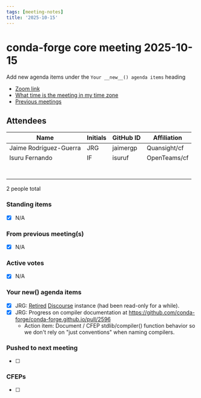 ```yaml
---
tags: [meeting-notes]
title: '2025-10-15'
---
```

# conda-forge core meeting 2025-10-15

Add new agenda items under the `Your __new__() agenda items` heading

- [Zoom link](https://zoom.us/j/9138593505?pwd=SWh3dE1IK05LV01Qa0FJZ1ZpMzJLZz09)
- [What time is the meeting in my time zone](https://dateful.com/convert/utc?t=5pm)
- [Previous meetings](https://conda-forge.org/community/minutes/)

## Attendees

| Name                    | Initials | GitHub ID        | Affiliation                 |
| ----------------------- | -------- | ---------------  | --------------------------- |
| Jaime Rodríguez-Guerra  | JRG      | jaimergp         | Quansight/cf                |
| Isuru Fernando          | IF       | isuruf           | OpenTeams/cf                |
|                         |          |                  |                             |
|                         |          |                  |                             |
|                         |          |                  |                             |
|                         |          |                  |                             |
|                         |          |                  |                             |
|                         |          |                  |                             |
|                         |          |                  |                             |

2 people total

### Standing items

- [X] N/A

### From previous meeting(s)

- [X] N/A

### Active votes

- [X] N/A

### Your __new__() agenda items

- [X] JRG: [Retired](https://conda-forge.org/news/2025/10/15/conda-forge-discourse-read-only/) [Discourse](https://conda.discourse.group/) instance (had been read-only for a while).
- [X] JRG: Progress on compiler documentation at https://github.com/conda-forge/conda-forge.github.io/pull/2596
    - Action item: Document / CFEP stdlib/compiler() function behavior so we don't rely on "just conventions" when naming compilers.

### Pushed to next meeting

- [ ]

### CFEPs

- [ ]
